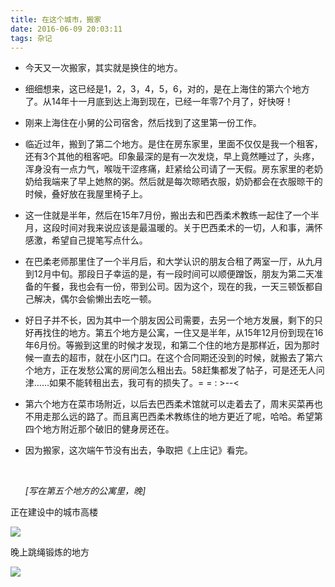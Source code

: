 ```yaml
---
title: 在这个城市，搬家
date: 2016-06-09 20:03:11
tags: 杂记
---
```


- 今天又一次搬家，其实就是换住的地方。

- 细细想来，这已经是1，2，3，4，5，6，对的，是在上海住的第六个地方了。从14年十一月底到达上海到现在，已经一年零7个月了，好快呀！

- 刚来上海住在小舅的公司宿舍，然后找到了这里第一份工作。

- 临近过年，搬到了第二个地方。是住在房东家里，里面不仅仅是我一个租客，还有3个其他的租客吧。印象最深的是有一次发烧，早上竟然睡过了，头疼，浑身没有一点力气，喉咙干涩疼痛，赶紧给公司请了一天假。房东家里的老奶奶给我端来了早上她熬的粥。然后就是每次晾晒衣服，奶奶都会在衣服晾干的时候，叠好放在我屋里椅子上。

- 这一住就是半年，然后在15年7月份，搬出去和巴西柔术教练一起住了一个半月，这段时间对我来说应该是最温暖的。关于巴西柔术的一切，人和事，满怀感激，希望自己提笔写点什么。

- 在巴柔老师那里住了一个半月后，和大学认识的朋友合租了两室一厅，从九月到12月中旬。那段日子幸运的是，有一段时间可以顺便蹭饭，朋友为第二天准备的午餐，我也会有一份，带到公司。因为这个，现在的我，一天三顿饭都自己解决，偶尔会偷懒出去吃一顿。

- 好日子并不长，因为其中一个朋友因公司需要，去另一个地方发展，剩下的只好再找住的地方。第五个地方是公寓，一住又是半年，从15年12月份到现在16年6月份。等搬到这里的时候才发现，和第二个住的地方是那样近，因为那时候一直去的超市，就在小区门口。在这个合同期还没到的时候，就搬去了第六个地方，正在发愁公寓的房间怎么租出去。58赶集都发了帖子，可是还无人问津……如果不能转租出去，我可有的损失了。= = : >--<

- 第六个地方在菜市场附近，以后去巴西柔术馆就可以走着去了，周末买菜再也不用走那么远的路了。而且离巴西柔术教练住的地方更近了呢，哈哈。希望第四个地方附近那个破旧的健身房还在。

- 因为搬家，这次端午节没有出去，争取把《上庄记》看完。

  ​

  *[写在第五个地方的公寓里，晚]*

正在建设中的城市高楼

![](../../../../images/note/1.png)

晚上跳绳锻炼的地方

![](../../../../images/note/2.png)